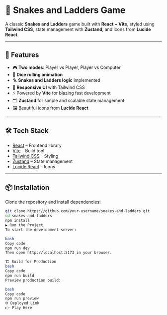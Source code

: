 # 🎲 Snakes and Ladders Game  

A classic **Snakes and Ladders** game built with **React + Vite**, styled using **Tailwind CSS**, state management with **Zustand**, and icons from **Lucide React**.  

---

## 🚀 Features  
- 🎮 **Two modes**: Player vs Player, Player vs Computer  
- 🎲 **Dice rolling animation**  
- 🪜 **Snakes and Ladders logic** implemented  
- 🎨 **Responsive UI** with Tailwind CSS  
- ⚡ Powered by **Vite** for blazing fast development  
- 🗂️ **Zustand** for simple and scalable state management  
- 🖼️ Beautiful icons from **Lucide React**  

---

## 🛠️ Tech Stack  
- [React](https://react.dev/) – Frontend library  
- [Vite](https://vitejs.dev/) – Build tool  
- [Tailwind CSS](https://tailwindcss.com/) – Styling  
- [Zustand](https://github.com/pmndrs/zustand) – State management  
- [Lucide React](https://lucide.dev/) – Icons  

---

## 📦 Installation  

Clone the repository and install dependencies:  

```bash
git clone https://github.com/your-username/snakes-and-ladders.git
cd snakes-and-ladders
npm install
▶️ Run the Project
To start the development server:

bash
Copy code
npm run dev
Then open http://localhost:5173 in your browser.

🏗️ Build for Production
bash
Copy code
npm run build
Preview production build:

bash
Copy code
npm run preview
🌐 Deployed Link
👉 Play Here